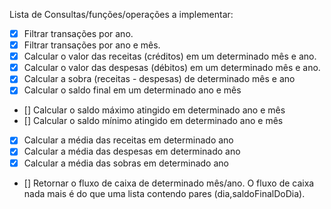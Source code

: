 Lista de Consultas/funções/operações a implementar:

* [x] Filtrar transações por ano.
* [x] Filtrar transações por ano e mês.
* [x] Calcular o valor das receitas (créditos) em um determinado mês e ano.
* [x] Calcular o valor das despesas (débitos) em um determinado mês e ano.
* [x] Calcular a sobra (receitas - despesas) de determinado mês e ano
* [x] Calcular o saldo final em um determinado ano e mês
* [] Calcular o saldo máximo atingido em determinado ano e mês
* [] Calcular o saldo mínimo atingido em determinado ano e mês
* [x] Calcular a média das receitas em determinado ano
* [x] Calcular a média das despesas em determinado ano
* [x] Calcular a média das sobras em determinado ano
* [] Retornar o fluxo de caixa de determinado mês/ano. O fluxo de caixa nada mais é do que uma lista contendo pares (dia,saldoFinalDoDia). 